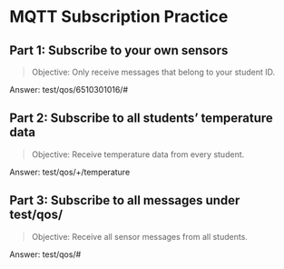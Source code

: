 # MQTT Subscription Practice


## Part 1: Subscribe to your own sensors

> Objective: Only receive messages that belong to your student ID.

Answer: test/qos/6510301016/#


## Part 2: Subscribe to all students’ temperature data

> Objective: Receive temperature data from every student.

Answer: test/qos/+/temperature


## Part 3: Subscribe to all messages under test/qos/

> Objective: Receive all sensor messages from all students.

Answer: test/qos/#

